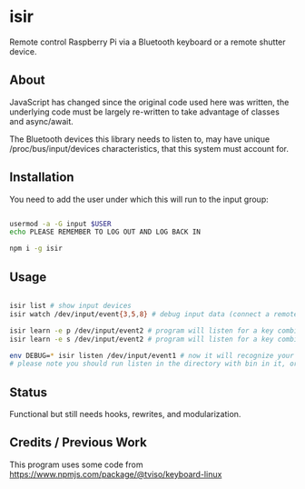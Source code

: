 # isir
Remote control Raspberry Pi via a Bluetooth keyboard or a remote shutter device.

## About

JavaScript has changed since the original code used here was written,
the underlying code must be largely re-written to take advantage of classes and async/await.

The Bluetooth devices this library needs to listen to, may have unique /proc/bus/input/devices characteristics,
that this system must account for.

## Installation

You need to add the user under which this will run to the input group:

```bash

usermod -a -G input $USER
echo PLEASE REMEMBER TO LOG OUT AND LOG BACK IN

npm i -g isir

```

## Usage

```bash

isir list # show input devices
isir watch /dev/input/event{3,5,8} # debug input data (connect a remote shutter, run this command, and start pressing buttons)

isir learn -e p /dev/input/event2 # program will listen for a key combination associated with s.sh command and exit
isir learn -e s /dev/input/event2 # program will listen for a key combination associated with p.sh command and exit

env DEBUG=* isir listen /dev/input/event1 # now it will recognize your key combinations/buttons and execute commands in bin
# please note you should run listen in the directory with bin in it, or just cd to the location of isir

```

## Status

Functional but still needs hooks, rewrites, and modularization.

## Credits / Previous Work

This program uses some code from https://www.npmjs.com/package/@tviso/keyboard-linux
